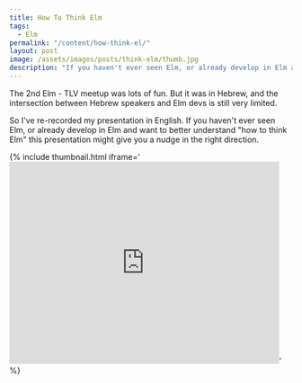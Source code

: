 ```yaml
---
title: How To Think Elm
tags:
  - Elm
permalink: "/content/how-think-el/"
layout: post
image: /assets/images/posts/think-elm/thumb.jpg
description: "If you haven't ever seen Elm, or already develop in Elm and want to better understand how to think Elm, this presentation might give you a nudge in the right direction."
---
```




The 2nd Elm - TLV meetup was lots of fun. But it was in Hebrew, and the intersection
between Hebrew speakers and Elm devs is still very limited.

So I've re-recorded my presentation in English. If you haven't ever seen Elm, or
already develop in Elm and want to better understand "how to think Elm" this presentation
might give you a nudge in the right direction.

{% include thumbnail.html iframe='<iframe width="480" height="360" src="https://www.youtube.com/embed/tx07ysIrAz8?rel=0" frameborder="0" allowfullscreen></iframe>' %}
